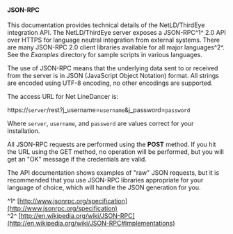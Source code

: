 #### JSON-RPC
This documentation provides technical details of the NetLD/ThirdEye integration API.  The NetLD/ThirdEye server exposes a JSON-RPC^1^  2.0 API over HTTPS for language neutral integration from external systems. There are many JSON-RPC 2.0 client libraries available for all major languages^2^.  See the *Examples* directory for sample scripts in various languages.

The use of JSON-RPC means that the underlying data sent to or received from the server is in JSON (JavaScript Object Notation) format.  All strings are encoded using UTF-8 encoding, no other encodings are supported.

The access URL for Net LineDancer is:

https://```server```/rest?j_username=```username```&amp;j_password=```password```

Where ```server```, ```username```, and ```password``` are values correct for your installation.

All JSON-RPC requests are performed using the **POST** method. If you hit the URL using the GET method, no operation will be performed, but you will get an "OK" message if the credentials are valid.

The API documentation shows examples of "raw" JSON requests, but it is recommended that you use JSON-RPC libraries appropriate for your language of choice, which will handle the JSON generation for you.

^1^ [http://www.jsonrpc.org/specification](http://www.jsonrpc.org/specification) <br/>
^2^ [http://en.wikipedia.org/wiki/JSON-RPC](http://en.wikipedia.org/wiki/JSON-RPC#Implementations) <br/>


<p>
